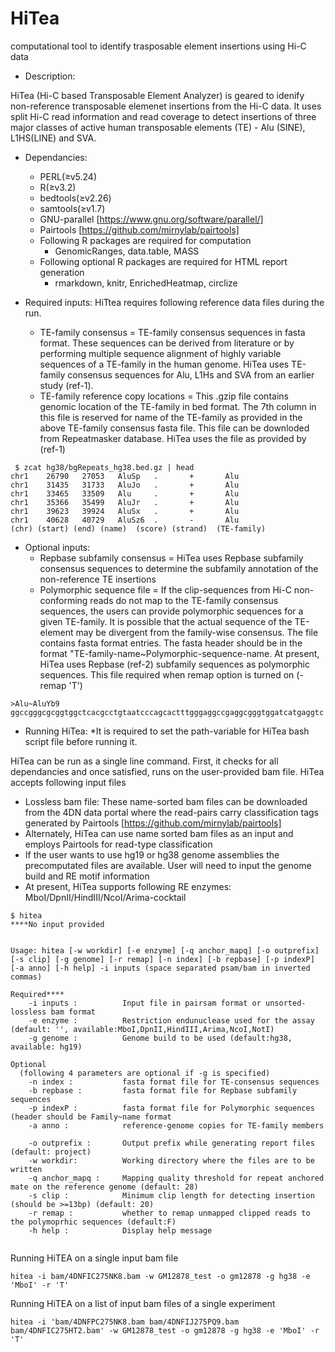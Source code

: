 # HiTea
computational tool to identify trasposable element insertions using Hi-C data


- Description:

HiTea (Hi-C based Transposable Element Analyzer) is geared to idenify non-reference transposable elemenet insertions from the Hi-C data. It uses split Hi-C read information and read coverage to detect insertions of three major classes of active human transposable elements (TE) - Alu (SINE), L1HS(LINE) and SVA.


- Dependancies:
  - PERL(≥v5.24)
  - R(≥v3.2)
  - bedtools(≥v2.26)
  - samtools(≥v1.7)
  - GNU-parallel [https://www.gnu.org/software/parallel/]
  - Pairtools [https://github.com/mirnylab/pairtools]
  - Following R packages are required for computation
    - GenomicRanges, data.table, MASS
  - Following optional R packages are required for HTML report generation
    - rmarkdown, knitr, EnrichedHeatmap, circlize
 
 - Required inputs:
 HiTtea requires following reference data files during the run.  
   - TE-family consensus                = TE-family consensus sequences in fasta format. These sequences can be derived from literature or by performing multiple sequence alignment of highly variable sequences of a TE-family in the human genome. HiTea uses TE-family consensus sequences for Alu, L1Hs and SVA from an earlier study (ref-1).  
   - TE-family reference copy locations = This .gzip file contains genomic location of the TE-family in bed format. The 7th column in this file is reserved for name of the TE-family as provided in the above TE-family consensus fasta file. This file can be downloded from Repeatmasker database. HiTea uses the file as provided by (ref-1) 
  
```
 $ zcat hg38/bgRepeats_hg38.bed.gz | head
chr1    26790   27053   AluSp   .       +       Alu
chr1    31435   31733   AluJo   .       +       Alu
chr1    33465   33509   Alu     .       +       Alu
chr1    35366   35499   AluJr   .       +       Alu
chr1    39623   39924   AluSx   .       +       Alu
chr1    40628   40729   AluSz6  .       -       Alu
(chr) (start) (end) (name)  (score) (strand)  (TE-family)
```
- Optional inputs:   
   - Repbase subfamily consensus      = HiTea uses Repbase subfamily consensus sequences to determine the subfamily annotation of the non-reference TE insertions
   - Polymorphic sequence file        = If the clip-sequences from Hi-C non-conforming reads do not map to the TE-family consensus sequences, the users can provide polymorphic sequences for a given TE-family. It is possible that the actual sequence of the TE-element may be divergent from the family-wise consensus. The file contains fasta format entries. The fasta header should be in the format "TE-family-name~Polymorphic-sequence-name. At present, HiTea uses Repbase (ref-2) subfamily sequences as polymorphic sequences. This file required when remap option is turned on (-remap 'T')
```
>Alu~AluYb9
ggccgggcgcggtggctcacgcctgtaatcccagcactttgggaggccgaggcgggtggatcatgaggtc
```
 
- Running HiTea:
  *It is required to set the path-variable for HiTea bash script file before running it.
  
 HiTea can be run as a single line command. First, it checks for all dependancies and once satisfied, runs on the user-provided bam file. HiTea accepts following input files
  - Lossless bam file: These name-sorted bam files can be downloaded from the 4DN data portal where the read-pairs carry classification tags generated by Pairtools [https://github.com/mirnylab/pairtools]
  - Alternately, HiTea can use name sorted bam files as an input and employs Pairtools for read-type classification
  - If the user wants to use hg19 or hg38 genome assemblies the precomputated files are available. User will need to input the genome build and RE motif information
  - At present, HiTea supports following RE enzymes: MboI/DpnII/HindIII/NcoI/Arima-cocktail
  
```
$ hitea
****No input provided


Usage: hitea [-w workdir] [-e enzyme] [-q anchor_mapq] [-o outprefix] [-s clip] [-g genome] [-r remap] [-n index] [-b repbase] [-p indexP] [-a anno] [-h help] -i inputs (space separated psam/bam in inverted commas)

Required****
    -i inputs :          Input file in pairsam format or unsorted-lossless bam format
    -e enzyme :          Restriction endunuclease used for the assay (default: '', available:MboI,DpnII,HindIII,Arima,NcoI,NotI)
    -g genome :          Genome build to be used (default:hg38, available: hg19)

Optional
  (following 4 parameters are optional if -g is specified)
    -n index :           fasta format file for TE-consensus sequences
    -b repbase :         fasta format file for Repbase subfamily sequences
    -p indexP :          fasta format file for Polymorphic sequences (header should be Family~name format
    -a anno :            reference-genome copies for TE-family members

    -o outprefix :       Output prefix while generating report files (default: project)
    -w workdir:          Working directory where the files are to be written
    -q anchor_mapq :     Mapping quality threshold for repeat anchored mate on the reference genome (default: 28)
    -s clip :            Minimum clip length for detecting insertion (should be >=13bp) (default: 20)
    -r remap :           whether to remap unmapped clipped reads to the polymoprhic sequences (default:F)
    -h help :            Display help message


```
  
Running HiTEA on a single input bam file
```
hitea -i bam/4DNFIC275NK8.bam -w GM12878_test -o gm12878 -g hg38 -e 'MboI' -r 'T'
```

Running HiTEA on a list of input bam files of a single experiment
```
hitea -i 'bam/4DNFPC275NK8.bam bam/4DNFIJ275PQ9.bam bam/4DNFIC275HT2.bam' -w GM12878_test -o gm12878 -g hg38 -e 'MboI' -r 'T'
```
  
